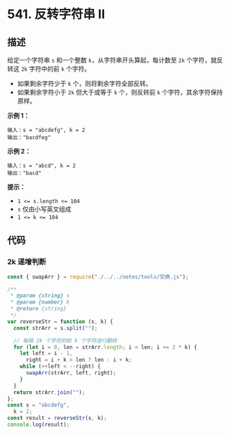 # 541. 反转字符串 II

## 描述

给定一个字符串 `s` 和一个整数 `k`，从字符串开头算起，每计数至 `2k` 个字符，就反转这 `2k` 字符中的前 `k` 个字符。

-   如果剩余字符少于 `k` 个，则将剩余字符全部反转。
-   如果剩余字符小于 `2k` 但大于或等于 `k` 个，则反转前 `k` 个字符，其余字符保持原样。

 

**示例 1：**

```
输入：s = "abcdefg", k = 2
输出："bacdfeg"
```

**示例 2：**

```
输入：s = "abcd", k = 2
输出："bacd"
```

 

**提示：**

-   `1 <= s.length <= 104`
-   `s` 仅由小写英文组成
-   `1 <= k <= 104`

## 代码

### 2k 递增判断

```js
const { swapArr } = require("./../../notes/tools/交换.js");

/**
 * @param {string} s
 * @param {number} k
 * @return {string}
 */
var reverseStr = function (s, k) {
  const strArr = s.split("");

  // 每隔 2k 个字符的前 k 个字符进行翻转
  for (let i = 0, len = strArr.length; i < len; i += 2 * k) {
    let left = i - 1,
      right = i + k > len ? len : i + k;
    while (++left < --right) {
      swapArr(strArr, left, right);
    }
  }
  return strArr.join("");
};
const s = "abcdefg",
  k = 2;
const result = reverseStr(s, k);
console.log(result);
```


